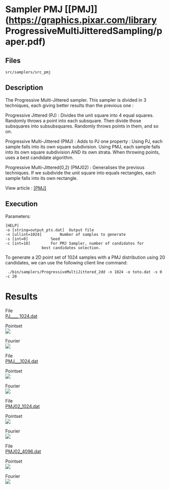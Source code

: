 
# Sampler PMJ [[PMJ]](https://graphics.pixar.com/library ProgressiveMultiJitteredSampling/paper.pdf)


## Files

    src/samplers/src_pmj

## Description


The Progressive Multi-Jittered sampler. This sampler is divided in 3 techniques, each giving better results than the previous one :  
  
Progressive Jittered (PJ) : Divides the unit square into 4 equal squares. Randomly throws a point into each subsquare. Then divide those subsquares into subsubsquares. Randomly throws points in them, and so on.  
  
Progressive Multi-Jittered (PMJ) : Adds to PJ one property : Using PJ, each sample falls into its own square subdivision. Using PMJ, each sample falls into its own square subdivision AND its own strata. When throwing points, uses a best candidate algorithm.  
  
Progressive Multi-Jittered(0,2) (PMJ02) : Generalises the previous techniques. If we subdivide the unit square into equals rectangles, each sample falls into its own rectangle.  
  
View article : [[PMJ]](https://graphics.pixar.com/library/ProgressiveMultiJitteredSampling/paper.pdf)

## Execution


Parameters:  

	[HELP]
	-o [string=output_pts.dat]	Output file
	-n [ullint=1024]		Number of samples to generate
	-s [int=0]			Seed
	-c [int=10]			For PMJ Sampler, number of candidates for 
					best candidates selection.
			

To generate a 2D point set of 1024 samples with a PMJ distribution using 20 candidates, we can use the following client line command:

     ./bin/samplers/ProgressiveMultiJittered_2dd -n 1024 -o toto.dat -s 0 -c 20 

Results
=======

File  
[PJ____ 1024.dat](data/PMJ/SampleSequences/PJ_1024.dat)

Pointset  
[![](data/PMJ/Images/PJ_1024.png)](data/PMJ/Images/PJ_1024.png)

Fourier  
[![](data/PMJ/Images/PJ_1024-pow.png)](data/PMJ/Images/PJ_1024-pow.png)

File  
[PMJ___1024.dat](data/PMJ/SampleSequences/PMJ_1024.dat)

Pointset  
[![](data/PMJ/Images/PMJ_1024.png)](data/PMJ/Images/PMJ_1024.png)

Fourier  
[![](data/PMJ/Images/PMJ_1024-pow.png)](data/PMJ/Images/PMJ_1024-pow.png)

File  
[PMJ02_1024.dat](data/PMJ/SampleSequences/PMJ02_1024.dat)

Pointset  
[![](data/PMJ/Images/PMJ02_1024.png)](data/PMJ/Images/PMJ02_1024.png)

Fourier  
[![](data/PMJ/Images/PMJ02_1024-pow.png)](data/PMJ/Images/PMJ02_1024-pow.png)

File  
[PMJ02_4096.dat](data/PMJ/SampleSequences/PMJ02_4096.dat)

Pointset  
[![](data/PMJ/Images/PMJ02_4096.png)](data/PMJ/Images/PMJ02_4096.png)

Fourier  
[![](data/PMJ/Images/PMJ02_4096-pow.png)](data/PMJ/Images/PMJ02_4096-pow.png)
